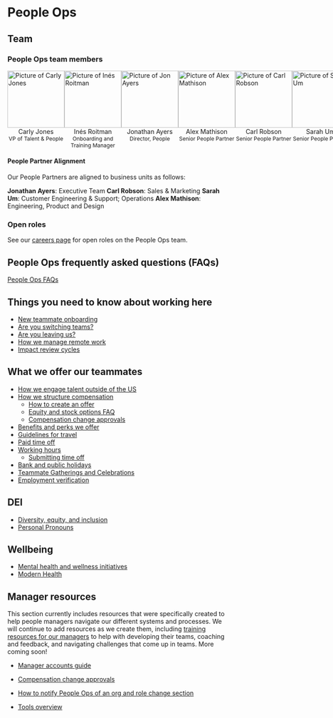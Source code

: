 # People Ops

## Team

### People Ops team members

 <section>
    <div class="row" style="display:flex;">
      <div class="col" style="flex: 1;">
        <div>
          <div>
            <a href="../../../../team/index.md#carly-jones-sheher" target="_blank" rel="noopener">
              <img src="https://storage.googleapis.com/sourcegraph-assets/handbook/PeopleOps-Avatar/carlyAvatar.png"
                alt="Picture of Carly Jones" style="background: transparent; width:128px;" />
            </a>
          </div>
          <div style="text-align: center;">Carly Jones</div>
          <div style="text-align: center; font-size: 12px;">VP of Talent & People</div>
        </div>
      </div>
      <div class="col" style="flex: 1;">
        <div>
          <div>
            <a href="../../../team/index.md#inés-roitman" target="_blank" rel="noopener">
              <img src="https://storage.googleapis.com/sourcegraph-assets/handbook/PeopleOps-Avatar/inesAvatar.png"
                alt="Picture of Inés Roitman" style="background: transparent; width:128px;" />
            </a>
          </div>
          <div style="text-align: center;">Inés Roitman</div>
          <div style="text-align: center; font-size: 12px;">Onboarding and Training Manager</div>
        </div>
      </div>
      <div class="col" style="flex: 1;">
        <div>
          <div>
            <a href="../../../team/index.md#jonathan-ayers" target="_blank" rel="noopener">
              <img
                src="https://storage.googleapis.com/sourcegraph-assets/handbook/PeopleOps-Avatar/jonAvatar.png"
                alt="Picture of Jon Ayers" style="background: transparent; width:128px;" />
            </a>
          </div>
          <div style="text-align: center;">Jonathan Ayers</div>
          <div style="text-align: center; font-size: 12px;">Director, People</div>
        </div>
        </div>
      <div class="col" style="flex: 1;">
        <div>
          <div>
            <a href="../../../team/index.md#jonathan-ayers" target="_blank" rel="noopener">
              <img
                src="https://storage.googleapis.com/sourcegraph-assets/handbook/PeopleOps-Avatar/alexAvatar.png"
                alt="Picture of Alex Mathison" style="background: transparent; width:128px;" />
            </a>
          </div>
          <div style="text-align: center;">Alex Mathison</div>
          <div style="text-align: center; font-size: 12px;">Senior People Partner</div>
        </div>
          </div>
      <div class="col" style="flex: 1;">
        <div>
          <div>
            <a href="../../../team/index.md#carl-robson" target="_blank" rel="noopener">
              <img
                src="https://storage.googleapis.com/sourcegraph-assets/handbook/PeopleOps-Avatar/carlAvatar.png"
                alt="Picture of Carl Robson" style="background: transparent; width:128px;" />
            </a>
          </div>
          <div style="text-align: center;">Carl Robson</div>
          <div style="text-align: center; font-size: 12px;">Senior People Partner</div>
        </div>
          </div>
      <div class="col" style="flex: 1;">
        <div>
          <div>
            <a href="../../../team/index.md#sarah-um" target="_blank" rel="noopener">
              <img
                src="https://storage.googleapis.com/sourcegraph-assets/handbook/PeopleOps-Avatar/sarahAvatar.png"
                alt="Picture of Sarah Um" style="background: transparent; width:128px;" />
            </a>
          </div>
          <div style="text-align: center;">Sarah Um</div>
          <div style="text-align: center; font-size: 12px;">Senior People Partner</div>
    </div>
    </div>

   </section>

#### People Partner Alignment

Our People Partners are aligned to business units as follows:

**Jonathan Ayers**: Executive Team
**Carl Robson**: Sales & Marketing
**Sarah Um**: Customer Engineering & Support; Operations
**Alex Mathison**: Engineering, Product and Design

### Open roles

See our [careers page](https://boards.greenhouse.io/sourcegraph91) for open roles on the People Ops team.

## People Ops frequently asked questions (FAQs)

[People Ops FAQs](tools/people-ops-faqs.md)

## Things you need to know about working here

- [New teammate onboarding](../../../company-info-and-process/onboarding/index.md)
- [Are you switching teams?](../../../company-info-and-process/working-at-sourcegraph/switching-teams.md)
- [Are you leaving us?](process/leaving.md)
- [How we manage remote work](../../../company-info-and-process/remote/index.md)
- [Impact review cycles](process/impact-reviews.md)

## What we offer our teammates

- [How we engage talent outside of the US](process/how-we-engage-talent-outside-the-us/index.md)
- [How we structure compensation](../../../benefits-pay-perks/pay-expenses/compensation/index.md)
  - [How to create an offer](../talent/process/index.md#making-an-offer)
  - [Equity and stock options FAQ](../../../benefits-pay-perks/pay-expenses/compensation/equity-faq.md)
  - [Compensation change approvals](../../../benefits-pay-perks/pay-expenses/compensation/compensation-change-approvals.md)
- [Benefits and perks we offer](../../../benefits-pay-perks/benefits-perks/index.md)
- [Guidelines for travel](../../../benefits-pay-perks/benefits-perks/travel/index.md)
- [Paid time off](../../../benefits-pay-perks/benefits-perks/time-off/index.md)
- [Working hours](../../../company-info-and-process/working-at-sourcegraph/working-hours.md)
  - [Submitting time off](../../../benefits-pay-perks/benefits-perks/time-off/submitting-time-off.md)
- [Bank and public holidays](../../../company-info-and-process/working-at-sourcegraph/holidays.md)
- [Teammate Gatherings and Celebrations](../../../benefits-pay-perks/benefits-perks/celebrate.md)
- [Employment verification](process/employment_verification.md)

## DEI

- [Diversity, equity, and inclusion](../../../company-info-and-process/diversity-equity-and-inclusion/index.md)
- [Personal Pronouns](../../../company-info-and-process/diversity-equity-and-inclusion/personal-pronouns.md)

## Wellbeing

- [Mental health and wellness initiatives](../../../benefits-pay-perks/benefits-perks/mental-health/index.md)
- [Modern Health](../../../benefits-pay-perks/benefits-perks/mental-health/modern-health.md)

## Manager resources

This section currently includes resources that were specifically created to help people managers navigate our different systems and processes. We will continue to add resources as we create them, including [training resources for our managers](../../../strategy-goals/goals/2022_q3.md#people-ops) to help with developing their teams, coaching and feedback, and navigating challenges that come up in teams. More coming soon!

- [Manager accounts guide](tools/manager-guide.md)

- [Compensation change approvals](../../../benefits-pay-perks/pay-expenses/compensation/compensation-change-approvals.md)
- [How to notify People Ops of an org and role change section](tools/manager-guide.md#managing-a-role-change)
- [Tools overview](tools/index.md)
